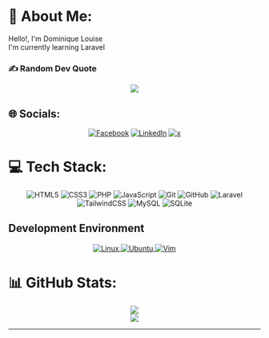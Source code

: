 # 💫 About Me:
Hello!, I'm Dominique Louise<br>I'm currently learning Laravel

### ✍️ Random Dev Quote
<div align="center">
  
![](https://quotes-github-readme.vercel.app/api?type=horizontal&theme=radical)
</div>


## 🌐 Socials:
<div align="center">

  
[![Facebook](https://img.shields.io/badge/Facebook-%231877F2.svg?logo=Facebook&logoColor=white)](https://facebook.com/dominique.magat08) [![LinkedIn](https://img.shields.io/badge/LinkedIn-%230077B5.svg?logo=linkedin&logoColor=white)](https://linkedin.com/in/dominique-louise-magat) [![x](https://img.shields.io/badge/X-black.svg?logo=X&logoColor=white)](https://x.com/d0ms_) 
</div>

# 💻 Tech Stack:
<div align="center">
  
![HTML5](https://img.shields.io/badge/html5-%23E34F26.svg?style=for-the-badge&logo=html5&logoColor=white) ![CSS3](https://img.shields.io/badge/css3-%231572B6.svg?style=for-the-badge&logo=css3&logoColor=white) ![PHP](https://img.shields.io/badge/php-%23777BB4.svg?style=for-the-badge&logo=php&logoColor=white) ![JavaScript](https://img.shields.io/badge/javascript-%23323330.svg?style=for-the-badge&logo=javascript&logoColor=%23F7DF1E) ![Git](https://img.shields.io/badge/git-%23F05033.svg?style=for-the-badge&logo=git&logoColor=white) ![GitHub](https://img.shields.io/badge/github-%23121011.svg?style=for-the-badge&logo=github&logoColor=white) ![Laravel](https://img.shields.io/badge/laravel-%23FF2D20.svg?style=for-the-badge&logo=laravel&logoColor=white) ![TailwindCSS](https://img.shields.io/badge/tailwindcss-%2338B2AC.svg?style=for-the-badge&logo=tailwind-css&logoColor=white) ![MySQL](https://img.shields.io/badge/mysql-4479A1.svg?style=for-the-badge&logo=mysql&logoColor=white) ![SQLite](https://img.shields.io/badge/sqlite-%2307405e.svg?style=for-the-badge&logo=sqlite&logoColor=white)
</div>

## Development Environment

<div align="center">
  <a href="" target="_blank">
    <img
         align="center"
         src="https://img.shields.io/badge/Linux-FCC624?style=for-the-badge&logo=linux&logoColor=black"
         alt="Linux"
    />
  </a>
  <a href="" target="_blank">
    <img
         align="center"
         src="https://img.shields.io/badge/Ubuntu-E95420?style=for-the-badge&logo=ubuntu&logoColor=white"
         alt="Ubuntu"
    />
  </a>
  <a href="" target="_blank">
    <img
         align="center"
         src="https://img.shields.io/badge/VIM-%2311AB00.svg?&style=for-the-badge&logo=vim&logoColor=white"
         alt="Vim"
    />
  </a>
</div>

# 📊 GitHub Stats:
<div align="center">
  
![](https://github-readme-stats.vercel.app/api/top-langs/?username=doomsx&theme=dark&hide_border=false&include_all_commits=true&count_private=false&layout=compact)<br/>
![](https://github-readme-streak-stats.herokuapp.com/?user=doomsx&theme=dark&hide_border=false)<br/>
</div>


---

